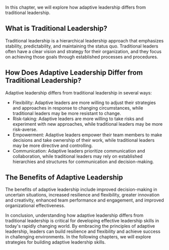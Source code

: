 
In this chapter, we will explore how adaptive leadership differs from traditional leadership.

What is Traditional Leadership?
-------------------------------

Traditional leadership is a hierarchical leadership approach that emphasizes stability, predictability, and maintaining the status quo. Traditional leaders often have a clear vision and strategy for their organization, and they focus on achieving those goals through established processes and procedures.

How Does Adaptive Leadership Differ from Traditional Leadership?
----------------------------------------------------------------

Adaptive leadership differs from traditional leadership in several ways:

* Flexibility: Adaptive leaders are more willing to adjust their strategies and approaches in response to changing circumstances, while traditional leaders may be more resistant to change.
* Risk-taking: Adaptive leaders are more willing to take risks and experiment with new approaches, while traditional leaders may be more risk-averse.
* Empowerment: Adaptive leaders empower their team members to make decisions and take ownership of their work, while traditional leaders may be more directive and controlling.
* Communication: Adaptive leaders prioritize communication and collaboration, while traditional leaders may rely on established hierarchies and structures for communication and decision-making.

The Benefits of Adaptive Leadership
-----------------------------------

The benefits of adaptive leadership include improved decision-making in uncertain situations, increased resilience and flexibility, greater innovation and creativity, enhanced team performance and engagement, and improved organizational effectiveness.

In conclusion, understanding how adaptive leadership differs from traditional leadership is critical for developing effective leadership skills in today's rapidly changing world. By embracing the principles of adaptive leadership, leaders can build resilience and flexibility and achieve success in challenging environments. In the following chapters, we will explore strategies for building adaptive leadership skills.
